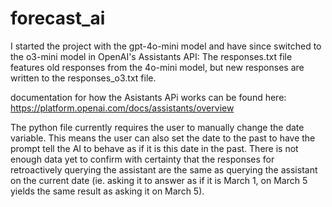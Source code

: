 # forecast_ai

I started the project with the gpt-4o-mini model and have since switched to the o3-mini model in OpenAI's Assistants API:
The responses.txt file features old responses from the 4o-mini model, but new responses are written to the responses_o3.txt file.

documentation for how the Asistants APi works can be found here: https://platform.openai.com/docs/assistants/overview

The python file currently requires the user to manually change the date variable. This means the user can also set the date to the past to have the prompt tell the AI to behave as if it is this date in the past. There is not enough data yet to confirm with certainty that the responses for retroactively querying the assistant are the same as querying the assistant on the current date (ie. asking it to answer as if it is March 1, on March 5 yields the same result as asking it on March 5).
